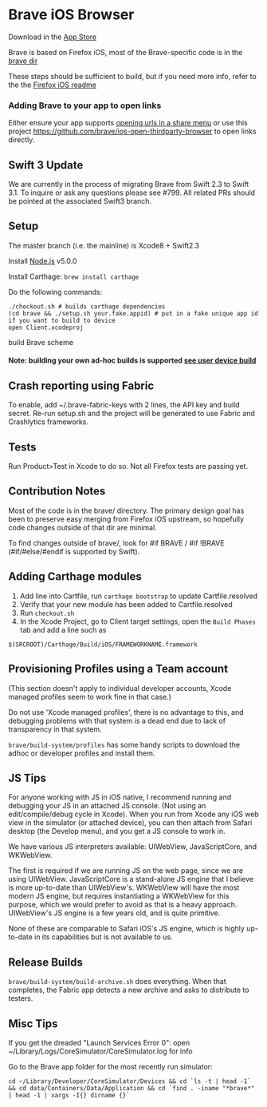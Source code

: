 # Brave iOS Browser 

Download in the [App Store](https://itunes.apple.com/app/brave-web-browser/id1052879175?mt=8)

Brave is based on Firefox iOS, most of the Brave-specific code is in the [brave dir](brave/)

These steps should be sufficient to build, but if you need more info, refer to the the [Firefox iOS readme](https://github.com/mozilla/firefox-ios/blob/master/README.md)

### Adding Brave to your app to open links

Either ensure your app supports [opening urls in a share menu](https://github.com/brave/browser-ios/wiki) or use this project https://github.com/brave/ios-open-thirdparty-browser to open links directly.

## Swift 3 Update

We are currently in the process of migrating Brave from Swift 2.3 to Swift 3.1. To inquire or ask any questions please see #799. All related PRs should be pointed at the associated Swift3 branch.

## Setup

The master branch (i.e. the mainline) is Xcode8 + Swift2.3

Install [Node.js](https://nodejs.org/en/download/stable/) v5.0.0

Install Carthage: `brew install carthage`

Do the following commands:
```
./checkout.sh # builds carthage dependencies
(cd brave && ./setup.sh your.fake.appid) # put in a fake unique app id if you want to build to device
open Client.xcodeproj
```

build Brave scheme

#### Note: building your own ad-hoc builds is supported [see user device build](brave/docs/USER-DEPLOYING.md)


## Crash reporting using Fabric

To enable, add ~/.brave-fabric-keys with 2 lines, the API key and build secret. Re-run setup.sh and the project will be generated to use Fabric and Crashlytics frameworks.

## Tests

Run Product>Test in Xcode to do so. Not all Firefox tests are passing yet.

## Contribution Notes

Most of the code is in the brave/ directory. The primary design goal has been to preserve easy merging from Firefox iOS upstream, so hopefully code changes outside of that dir are minimal.

To find changes outside of brave/, look for #if BRAVE / #if !BRAVE (#if/#else/#endif is supported by Swift).

## Adding Carthage modules

1. Add line into Cartfile, run `carthage bootstrap` to update Cartfile.resolved
2. Verify that your new module has been added to Cartfile.resolved
3. Run `checkout.sh`
4. In the Xcode Project, go to Client target settings, open the `Build Phases` tab and add a line such as
```
$(SRCROOT)/Carthage/Build/iOS/FRAMEWORKNAME.framework
```

## Provisioning Profiles using a Team account

(This section doesn't apply to individual developer accounts, Xcode managed profiles seem to work fine in that case.)

Do not use 'Xcode managed profiles', there is no advantage to this, and debugging problems with that system is a dead end due to lack of transparency in that system. 

```brave/build-system/profiles``` has some handy scripts to download the adhoc or developer profiles and install them.

## JS Tips

For anyone working with JS in iOS native, I recommend running and debugging your JS in an attached JS console. (Not using an edit/compile/debug cycle in Xcode). When you run from Xcode any iOS web view in the simulator (or attached device), you can then attach from Safari desktop (the Develop menu), and you get a JS console to work in. 

We have various JS interpreters available: UIWebView, JavaScriptCore, and WKWebView.

The first is required if we are running JS on the web page, since we are using UIWebView. JavaScriptCore is a stand-alone JS engine that I believe is more up-to-date than UIWebView's. WKWebView will have the most modern JS engine, but requires instantiating a WKWebView for this purpose, which we would prefer to avoid as that is a heavy approach. UIWebView's JS engine is a few years old, and is quite primitive.

None of these are comparable to Safari iOS's JS engine, which is highly up-to-date in its capabilities but is not available to us.

## Release Builds

```brave/build-system/build-archive.sh``` does everything. When that completes, the Fabric app detects a new archive and asks to distribute to testers.

## Misc Tips

If you get the dreaded "Launch Services Error 0": open ~/Library/Logs/CoreSimulator/CoreSimulator.log for info

Go to the Brave app folder for the most recently run simulator:
```
cd ~/Library/Developer/CoreSimulator/Devices && cd `ls -t | head -1` && cd data/Containers/Data/Application && cd `find . -iname "*brave*" | head -1 | xargs -I{} dirname {}`
```
